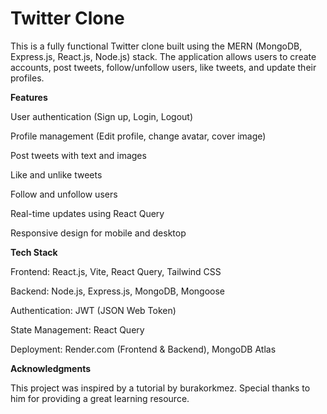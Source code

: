 # Twitter Clone
 
This is a fully functional Twitter clone built using the MERN (MongoDB, Express.js, React.js, Node.js) stack. The application allows users to create accounts, post tweets, follow/unfollow users, like tweets, and update their profiles.

**Features**

User authentication (Sign up, Login, Logout)

Profile management (Edit profile, change avatar, cover image)

Post tweets with text and images

Like and unlike tweets

Follow and unfollow users

Real-time updates using React Query

Responsive design for mobile and desktop

**Tech Stack**

Frontend: React.js, Vite, React Query, Tailwind CSS

Backend: Node.js, Express.js, MongoDB, Mongoose

Authentication: JWT (JSON Web Token)

State Management: React Query

Deployment: Render.com (Frontend & Backend), MongoDB Atlas

**Acknowledgments**

This project was inspired by a tutorial by burakorkmez. Special thanks to him for providing a great learning resource.
